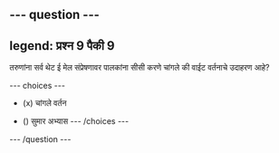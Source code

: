 --- question ---
---
legend: प्रश्न 9 पैकी 9
---

तरुणांना सर्व थेट ई मेल संप्रेषणावर पालकांना सीसी करणे चांगले की वाईट वर्तनाचे उदाहरण आहे?

--- choices ---
- (x) चांगले वर्तन

- () सुमार अभ्यास --- /choices ---

--- /question ---
